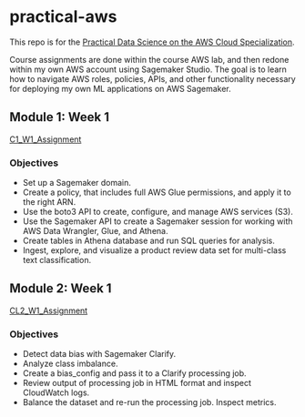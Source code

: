 # practical-aws
This repo is for the [Practical Data Science on the AWS Cloud Specialization](https://www.coursera.org/specializations/practical-data-science).

Course assignments are done within the course AWS lab, and then redone within my own AWS account using Sagemaker Studio. The goal is to learn how to navigate AWS roles, policies, APIs, and other functionality necessary for deploying my own ML applications on AWS Sagemaker.

## Module 1: Week 1
[C1_W1_Assignment](https://github.com/curtpond/practical-aws/blob/main/nb/C1_W1_Assignment.ipynb)
### Objectives
- Set up a Sagemaker domain.
- Create a policy, that includes full AWS Glue permissions, and apply it to the right ARN.
- Use the boto3 API to create, configure, and manage AWS services (S3).
- Use the Sagemaker API to create a Sagemaker session for working with AWS Data Wrangler, Glue, and Athena.
- Create tables in Athena database and run SQL queries for analysis.
- Ingest, explore, and visualize a product review data set for multi-class text classification.
## Module 2: Week 1
[CL2_W1_Assignment](https://github.com/curtpond/practical-aws/blob/main/nb/C1_W2_Assignment.ipynb)
### Objectives
- Detect data bias with Sagemaker Clarify.
- Analyze class imbalance.
- Create a bias_config and pass it to a Clarify processing job.
- Review output of processing job in HTML format and inspect CloudWatch logs.
- Balance the dataset and re-run  the processing job. Inspect metrics.

